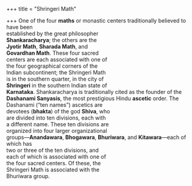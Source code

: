 +++
title = "Shringeri Math"

+++
One of the four **maths** or monastic centers traditionally believed to have been  
established by the great philosopher  
**Shankaracharya**; the others are the  
**Jyotir Math**, **Sharada Math**, and  
**Govardhan Math**. These four sacred  
centers are each associated with one of  
the four geographical corners of the  
Indian subcontinent; the Shringeri Math  
is in the southern quarter, in the city of  
**Shringeri** in the southern Indian state of  
**Karnataka**. Shankaracharya is traditionally cited as the founder of the  
**Dashanami Sanyasis**, the most prestigious Hindu **ascetic** order. The  
Dashanami (“ten names”) ascetics are  
devotees (**bhakta**) of the god **Shiva**, who  
are divided into ten divisions, each with  
a different name. These ten divisions are  
organized into four larger organizational  
groups—**Anandawara**, **Bhogawara**, **Bhuriwara**, and **Kitawara**—each of which has  
two or three of the ten divisions, and  
each of which is associated with one of  
the four sacred centers. Of these, the  
Shringeri Math is associated with the  
Bhuriwara group.